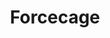 ---
title: "Forcecage"
permalink: /spells/forcecage/
tags:
  - Spell
  - 7th Level
  - Evocation
available_for:
  - Bard
  - Warlock
  - Wizard
level: "7th Level"
school: "Evocation"
range: "100 ft"
area: "20 ft"
shape: "Cube"
comp:
  - V
  - S
  - M
material: "ruby dust worth 1,500 gp."
duration: "1 Hour"
description: |
  An immobile, invisible, cube-shaped prison composed of magical force springs into existence around an area you choose within range. The prison can be a cage or a solid box, as you choose.

  A prison in the shape of a cage can be up to 20 feet on a side and is made from 1/2-inch diameter bars spaced 1/2 inch apart.

  A prison in the shape of a box can be up to 10 feet on a side, creating a solid barrier that prevents any matter from passing through it and blocking any spells cast into or out from the area.

  When you cast the spell, any creature that is completely inside the cage's area is trapped. Creatures only partially within the area, or those too large to fit inside the area, are pushed away from the center of the area until they are completely outside the area.

  A creature inside the cage can't leave it by nonmagical means. If the creature tries to use teleportation or interplanar travel to leave the cage, it must first make a charisma saving throw. On a success, the creature can use that magic to exit the cage. On a failure, the creature can't exit the cage and wastes the use of the spell or effect. The cage also extends into the Ethereal Plane, blocking ethereal travel.

  This spell can't be dispelled by dispel magic.
excerpt: "An immobile, invisible, cube-shaped prison composed of magical force springs into existence around an area you choose within range."
source: "Basic Rules"
---